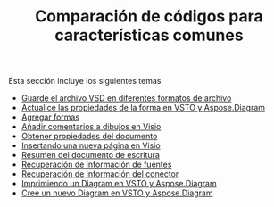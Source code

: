 ﻿---
title: Comparación de códigos para características comunes
type: docs
weight: 10
url: /es/net/code-comparison-for-common-features/
---
Esta sección incluye los siguientes temas

- [Guarde el archivo VSD en diferentes formatos de archivo](/diagram/es/net/save-vsd-file-to-different-file-formats/)
- [Actualice las propiedades de la forma en VSTO y Aspose.Diagram](/diagram/es/net/update-shape-properties-in-vsto-and-aspose-diagram/)
- [Agregar formas](/diagram/es/net/add-shapes/)
- [Añadir comentarios a dibujos en Visio](/diagram/es/net/add-comments-to-drawings-in-visio/)
- [Obtener propiedades del documento](/diagram/es/net/get-document-properties/)
- [Insertando una nueva página en Visio](/diagram/es/net/inserting-a-new-page-in-visio/)
- [Resumen del documento de escritura](/diagram/es/net/writing-document-summary/)
- [Recuperación de información de fuentes](/diagram/es/net/retrieving-font-information/)
- [Recuperación de información del conector](/diagram/es/net/retrieving-connector-information/)
- [Imprimiendo un Diagram en VSTO y Aspose.Diagram](/diagram/es/net/printing-a-diagram-in-vsto-and-aspose-diagram/)
- [Cree un nuevo Diagram en VSTO y Aspose.Diagram](/diagram/es/net/create-a-new-diagram-in-vsto-and-aspose-diagram/)
